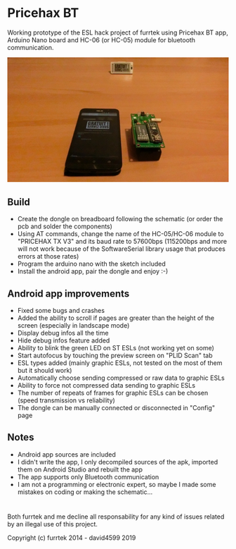 # Pricehax BT
Working prototype of the ESL hack project of furrtek using Pricehax BT app, Arduino Nano board and HC-06 (or HC-05) module for bluetooth communication.

![PricehaxBT](PricehaxBT.jpg)

## Build
- Create the dongle on breadboard following the schematic (or order the pcb and solder the components)
- Using AT commands, change the name of the HC-05/HC-06 module to "PRICEHAX TX V3" and its baud rate to 57600bps (115200bps and more will not work because of the SoftwareSerial library usage that produces errors at those rates)
- Program the arduino nano with the sketch included
- Install the android app, pair the dongle and enjoy :-)

## Android app improvements
- Fixed some bugs and crashes
- Added the ability to scroll if pages are greater than the height of the screen (especially in landscape mode)
- Display debug infos all the time
- Hide debug infos feature added
- Ability to blink the green LED on ST ESLs (not working yet on some)
- Start autofocus by touching the preview screen on "PLID Scan" tab
- ESL types added (mainly graphic ESLs, not tested on the most of them but it should work)
- Automatically choose sending compressed or raw data to graphic ESLs
- Ability to force not compressed data sending to graphic ESLs
- The number of repeats of frames for graphic ESLs can be chosen (speed transmission vs reliability)
- The dongle can be manually connected or disconnected in "Config" page

## Notes
- Android app sources are included
- I didn't write the app, I only decompiled sources of the apk, imported them on Android Studio and rebuilt the app
- The app supports only Bluetooth communication
- I am not a programming or electronic expert, so maybe I made some mistakes on coding or making the schematic...

#

Both furrtek and me decline all responsability for any kind of issues related by an illegal use of this project.

Copyright (c) furrtek 2014 - david4599 2019